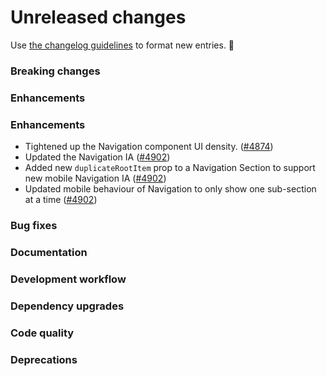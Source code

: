 # Unreleased changes

Use [the changelog guidelines](/documentation/Versioning%20and%20changelog.md) to format new entries. 💜

### Breaking changes

### Enhancements

### Enhancements

- Tightened up the Navigation component UI density. ([#4874](https://github.com/Shopify/polaris-react/pull/4874))
- Updated the Navigation IA ([#4902](https://github.com/Shopify/polaris-react/pull/4902))
- Added new `duplicateRootItem` prop to a Navigation Section to support new mobile Navigation IA ([#4902](https://github.com/Shopify/polaris-react/pull/4902))
- Updated mobile behaviour of Navigation to only show one sub-section at a time ([#4902](https://github.com/Shopify/polaris-react/pull/4902))

### Bug fixes

### Documentation

### Development workflow

### Dependency upgrades

### Code quality

### Deprecations

